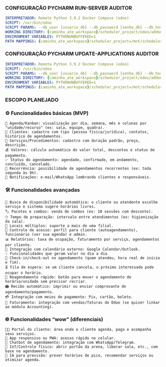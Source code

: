### CONFIGURAÇÃO PYCHARM RUN-SERVER AUDITOR ###

```yaml
INTERPRETADOR: Remote Python 3.9.2 Docker Compose (odoo)
SCRIPT: /usr/bin/odoo
SCRIPT PARAMS: --db_user {usuario_db} --db_password {senha_db} --db_host {host_container_db} --db_port 5432 --db-filter ^.*$ --dev qweb,xml
WORKING DIRECTORY: {caminho_ate_workspace}/scheduler_project/odoo/addons/scheduler_core
ENVIRONMENT VARIABLES: PYTHONUNBUFFERED=1
PATH MAPPINGS: {caminho_ate_workspace}/scheduler_project=/mnt/scheduler_project
```
### CONFIGURAÇÃO PYCHARM UPDATE-APPLICATIONS AUDITOR ###

```yaml
INTERPRETADOR: Remote Python 3.9.2 Docker Compose (odoo)
SCRIPT: /usr/bin/odoo
SCRIPT PARAMS: --db_user {usuario_db} --db_password {senha_db} --db_host {host_container_db} --db_port 5432 --dev qweb,xml  --database auditordb -u scheduler_core --stop-after-init
WORKING DIRECTORY: {caminho_ate_workspace}/scheduler_project/odoo/addons/scheduler_core
ENVIRONMENT VARIABLES: PYTHONUNBUFFERED=1
PATH MAPPINGS: {caminho_ate_workspace}/scheduler_project=/mnt/scheduler_project
```


### ESCOPO PLANEJADO ###
### ⚙️ Funcionalidades básicas (MVP) ###
    📅 Agenda/Kanban: visualização por dia, semana, mês e colunas por "unidade/recurso" (ex: sala, equipe, quadra).
    👥 Clientes: cadastro com tipo (pessoa física/jurídica), contatos, histórico de agendamentos.
    📌 Serviços/Procedimentos: cadastro com duração padrão, preço, descrição.
    💰 Valores: cálculo automático do valor total, descontos e status de pagamento.
    ✅ Status do agendamento: agendado, confirmado, em andamento, concluído, cancelado.
    🔄 Recorrência: possibilidade de agendamentos recorrentes (ex: toda segunda às 9h).
    📲 Notificações: e-mail/WhatsApp lembrando clientes e responsáveis.

### 🛠 Funcionalidades avançadas ###
    🔎 Busca de disponibilidade automática: o cliente ou atendente escolhe serviço e sistema sugere horários livres.
    🏷 Pacotes e combos: venda de combos (ex: 10 sessões com desconto).
    ⏱ Tempo de preparação: intervalo entre atendimentos (ex: higienização da sala).
    📍 Locais múltiplos: suporte a mais de uma filial.
    🔑 Controle de acesso: perfil para cliente (autoagendamento), funcionário (ver sua agenda) e admin.
    📊 Relatórios: taxa de ocupação, faturamento por serviço, agendamentos por cliente.
    🧩 Integração com calendário externo: Google Calendar/Outlook.
    💡 Funcionalidades que geram valor no dia a dia
    📸 Check-in/check-out no agendamento (quem atendeu, hora real de início e fim).
    ⏳ Fila de espera: se um cliente cancela, o próximo interessado pode ocupar o horário.
    🔄 Reagendamento rápido: botão para mover o agendamento de horário/unidade sem precisar recriar.
    🖨 Recibo automático: imprimir ou enviar comprovante de agendamento/pagamento.
    💳 Integração com meios de pagamento: Pix, cartão, boleto.
    🧾 Faturamento: integração com vendas/faturas do Odoo (se quiser linkar ao módulo Accounting).

### 🌐 Funcionalidades “wow” (diferenciais) ###
    👨‍💻 Portal do cliente: área onde o cliente agenda, paga e acompanha seus serviços.
    📱 App responsivo ou PWA: acesso rápido no celular.
    🤖 Chatbot de agendamento: integração com WhatsApp/Telegram.
    📡 IoT/Controle físico: abrir portão da arena, liberar sala, etc., com base no agendamento.
    🧠 IA para previsão: prever horários de pico, recomendar serviços ou otimizar agenda.